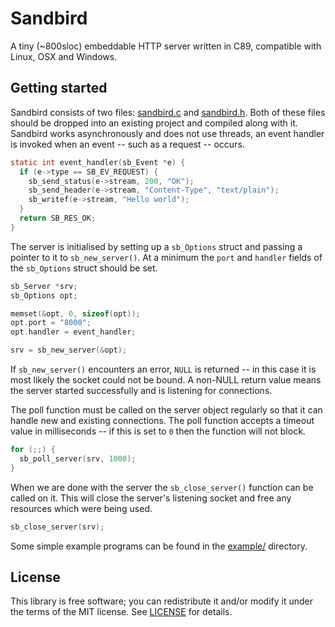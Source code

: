 # Sandbird
A tiny (~800sloc) embeddable HTTP server written in C89, compatible with Linux,
OSX and Windows.


## Getting started
Sandbird consists of two files: [sandbird.c](../src/sandbird.c?raw=1) and
[sandbird.h](../src/sandbird.h?raw=1). Both of these files should be dropped into
an existing project and compiled along with it. Sandbird works asynchronously
and does not use threads, an event handler is invoked when an event -- such as
a request -- occurs.
```c
static int event_handler(sb_Event *e) {
  if (e->type == SB_EV_REQUEST) {
    sb_send_status(e->stream, 200, "OK");
    sb_send_header(e->stream, "Content-Type", "text/plain");
    sb_writef(e->stream, "Hello world");
  }
  return SB_RES_OK;
}
```

The server is initialised by setting up a `sb_Options` struct and passing a
pointer to it to `sb_new_server()`. At a minimum the `port` and `handler`
fields of the `sb_Options` struct should be set.
```c
sb_Server *srv;
sb_Options opt;

memset(&opt, 0, sizeof(opt));
opt.port = "8000";
opt.handler = event_handler;

srv = sb_new_server(&opt);
```

If `sb_new_server()` encounters an error, `NULL` is returned -- in this case it
is most likely the socket could not be bound. A non-NULL return value means the
server started successfully and is listening for connections.

The poll function must be called on the server object regularly so that it can
handle new and existing connections. The poll function accepts a timeout value
in milliseconds -- if this is set to `0` then the function will not block.
```c
for (;;) {
  sb_poll_server(srv, 1000);
}
```

When we are done with the server the `sb_close_server()` function can be called
on it. This will close the server's listening socket and free any resources
which were being used.
```c
sb_close_server(srv);
```

Some simple example programs can be found in the [example/](example/)
directory.


## License
This library is free software; you can redistribute it and/or modify it under
the terms of the MIT license. See [LICENSE](LICENSE) for details.
